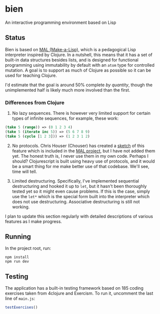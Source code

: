 # bien

An interactive programming environment based on Lisp

## Status

Bien is based on [MAL (Make-a-Lisp)](https://github.com/kanaka/mal), which is a pedagogical Lisp interpreter inspired by Clojure. In a nutshell, this means that it has a set of built-in data structures besides lists, and is designed for functional programming using immutability by default with an `atom` type for controlled mutation. A goal is to support as much of Clojure as possible so it can be used for teaching Clojure.

I'd estimate that the goal is around 50% complete *by quantity*, though the unimplemented half is likely much more involved than the first.

### Differences from Clojure

1. No lazy sequences. There is however very limited support for certain types of infinite sequences, for example, these work:

```clojure
(take 5 (range)) => (0 1 2 3 4)
(take 5 (iterate inc 5)) => (5 6 7 8 9)
(take 5 (cycle [1 2 3])) => (1 2 3 1 2)
```

2. No protocols. Chris Houser (Chouser) has created a [sketch](https://gist.github.com/Chouser/6081ea66d144d13e56fc) of this feature which is included in the [MAL project](https://github.com/kanaka/mal/blob/master/impls/lib/protocols.mal), but I have not added them yet. The honest truth is, I never use them in my own code. Perhaps I should? Clojurescript is built using heavy use of protocols, and it would be a smart thing for me make better use of that codebase. We'll see, time will tell.

3. Limited destructuring. Specifically, I've implemented sequential destructuring and hooked it up to `let`, but it hasn't been thoroughly tested yet so it might even cause problems. If this is the case, simply use the `let*` which is the special form built into the interpreter which does not use destructuring. Associative destructuring is still not working.

I plan to update this section regularly with detailed descriptions of various features as I make progress.


## Running

In the project root, run:

```
npm install
npm run dev
```

## Testing

The application has a built-in testing framework based on 185 coding exercises taken from 4clojure and Exercism. To run it, uncomment the last line of `main.js`:

```javascript
testExercises()
```
